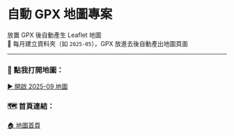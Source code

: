 # 自動 GPX 地圖專案

放置 GPX 後自動產生 Leaflet 地圖  
📁 每月建立資料夾（如 `2025-05`），GPX 放進去後自動產出地圖頁面

---

### 📍 點我打開地圖：  
[▶️ 開啟 2025-09 地圖](https://miya-hsu.github.io/worldgym-dev-map/2025-09/index.html)

### 🗺️ 首頁連結：  
[🏠 地圖首頁](https://miya-hsu.github.io/worldgym-dev-map/index.html)

